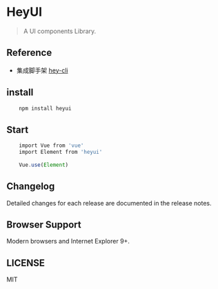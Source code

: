 # HeyUI
>A UI components Library.

## Reference
- 集成脚手架 [hey-cli](https://www.npmjs.com/package/hey-cli)

## install
```js
	npm install heyui
```
## Start

```js
	import Vue from 'vue'
	import Element from 'heyui'
	
	Vue.use(Element)
```

## Changelog
Detailed changes for each release are documented in the release notes.

## Browser Support
Modern browsers and Internet Explorer 9+.

## LICENSE
MIT

